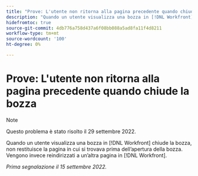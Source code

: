 ```yaml
---
title: "Prove: L'utente non ritorna alla pagina precedente quando chiude la bozza"
description: "Quando un utente visualizza una bozza in [!DNL Workfront] chiude la bozza, non restituisce la pagina in cui si trovava prima dell’apertura della bozza. Vengono invece reindirizzati a un’altra pagina in [!DNL Workfront]. "
hidefromtoc: true
source-git-commit: 4db776a758d437a6f08bb088a5ad8fa11f4d8211
workflow-type: tm+mt
source-wordcount: '100'
ht-degree: 0%

---
```



# Prove: L&#39;utente non ritorna alla pagina precedente quando chiude la bozza

>[!NOTE]
>
>Questo problema è stato risolto il 29 settembre 2022.

<!--This is on the WF page as well as the WFP page-->

Quando un utente visualizza una bozza in [!DNL Workfront] chiude la bozza, non restituisce la pagina in cui si trovava prima dell’apertura della bozza. Vengono invece reindirizzati a un’altra pagina in [!DNL Workfront].

_Prima segnalazione il 15 settembre 2022._


